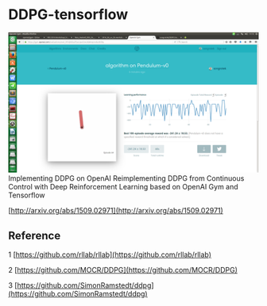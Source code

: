 # DDPG-tensorflow
![](Pendulum.png)
Implementing DDPG on OpenAI Reimplementing DDPG from Continuous Control with Deep Reinforcement Learning based on OpenAI Gym and Tensorflow

[http://arxiv.org/abs/1509.02971](http://arxiv.org/abs/1509.02971)



## Reference
1 [https://github.com/rllab/rllab](https://github.com/rllab/rllab)

2 [https://github.com/MOCR/DDPG](https://github.com/MOCR/DDPG)

3 [https://github.com/SimonRamstedt/ddpg](https://github.com/SimonRamstedt/ddpg)